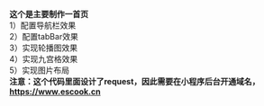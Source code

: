 **这个是主要制作一首页**  
1）配置导航栏效果  
2）配置tabBar效果  
3）实现轮播图效果  
4）实现九宫格效果  
5）实现图片布局  
**注意：这个代码里面设计了request，因此需要在小程序后台开通域名，https://www.escook.cn**
